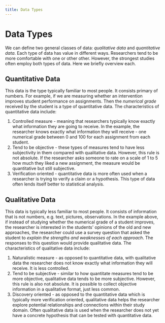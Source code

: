 ```yaml
---
title: Data Types
---
```


# Data Types

We can define two general classes of data: *qualitative data* and *quantitative data*. Each type of data has value in different ways. Researchers tend to be more comfortable with one or other other. However, the strongest studies often employ both types of data. Here we briefly overview each.

## Quantitative Data
This data is the type typically familiar to most people. It consists primary of numbers. For example, if we are measuring whether an intervention improves student performance on assignments. Then the *numerical grade* received by the student is a type of quantitative data. The characteristics of quantitative data include:
1. Controlled measure - meaning that researchers typically know exactly what information they are going to receive. In the example, the researcher knows exactly what information they will receive - one numerical grade between 0 and 100 for each assignment from each student.
1. Tend to be objective - these types of measures tend to have less subjectivity in them compared with qualitative data. However, this rule is not absolute. If the researcher asks someone to rate on a scale of 1 to 5 how much they liked a new assignment, the measure would be quantitative but still subjective.
1. Verification oriented - quantitative data is more often used when a researcher is trying to verify a claim or a hypothesis. This type of data often lends itself better to statistical analysis.

## Qualitative Data
This data is typically less familiar to most people. It consists of information that is not numbers, e.g. text, pictures, observations. In the example above, if instead of studying whether the numerical grade of a student improves, the researcher is interested in the students' opinions of the old and new approaches, the researcher could use a survey question that asked the student to *explain the strengths and weaknesses of each approach*. The responses to this question would provide qualitative data. The characteristics of qualitative data include:
1. Naturalistic measure - as opposed to quantitative data, with qualitative data the researcher does not know exactly what information they will receive. It is less controlled.
1. Tend to be subjective - similar to how quantitate measures tend to be more objective, qualitative data tends to be more subjective. However, this rule is also not absolute. It is possible to collect objective information in a qualitative format, just less common.
1. Discovery oriented - as opposed to the quantitative data which is typically more verification oriented, qualitative data helps the researcher explore potential relationships and connections within their study domain. Often qualitative data is used when the researcher does not yet have a concrete hypothesis that can be tested with quantitative data.
